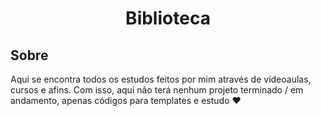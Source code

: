 <h1 align="center">Biblioteca</h1>

## Sobre
<p>
  Aqui se encontra todos os estudos feitos por mim através de vídeoaulas, cursos e afins. Com isso, aqui não terá nenhum projeto terminado / em andamento, apenas códigos para templates e estudo ❤️
</p>
